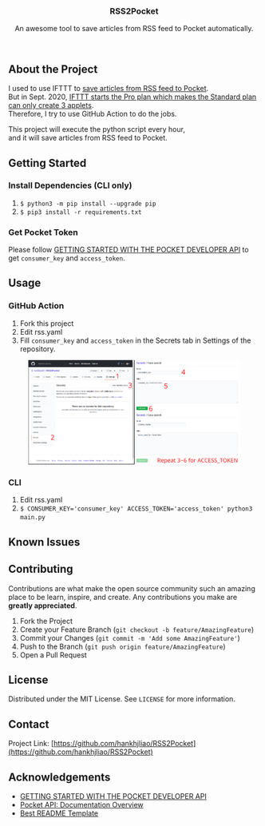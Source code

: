<p align="center">
<h3 align="center">RSS2Pocket</h3>

<p align="center">
An awesome tool to save articles from RSS feed to Pocket automatically.
</p>

<p align="center">
<a href="https://github.com/hankhjliao/RSS2Pocket/actions?query=workflow%3Arun">
<img src="https://img.shields.io/github/actions/workflow/status/hankhjliao/RSS2Pocket/run.yml?style=flat-square&label=run" alt=""></a>
<a href="https://github.com/hankhjliao/RSS2Pocket/graphs/contributors">
<img src="https://img.shields.io/github/contributors/hankhjliao/RSS2Pocket.svg?style=flat-square" alt=""></a>
<a href="https://github.com/hankhjliao/RSS2Pocket/network/members">
<img src="https://img.shields.io/github/forks/hankhjliao/RSS2Pocket.svg?style=flat-square" alt=""></a>
<a href="https://github.com/hankhjliao/RSS2Pocket/stargazers">
<img src="https://img.shields.io/github/stars/hankhjliao/RSS2Pocket.svg?style=flat-square" alt=""></a>
<a href="https://github.com/hankhjliao/RSS2Pocket/issues">
<img src="https://img.shields.io/github/issues/hankhjliao/RSS2Pocket.svg?style=flat-square" alt=""></a>
<a href="https://github.com/hankhjliao/RSS2Pocket/blob/master/LICENSE.txt">
<img src="https://img.shields.io/github/license/hankhjliao/RSS2Pocket.svg?style=flat-square" alt=""></a>
</p>

</p>

## About the Project
I used to use IFTTT to [save articles from RSS feed to Pocket](https://ifttt.com/applets/gnf8UbSV).  
But in Sept. 2020, [IFTTT starts the Pro plan which makes the Standard plan can only create 3 applets](https://ifttt.com/plans).  
Therefore, I try to use GitHub Action to do the jobs.

This project will execute the python script every hour,  
and it will save articles from RSS feed to Pocket.

## Getting Started

### Install Dependencies (CLI only)
1. `$ python3 -m pip install --upgrade pip`
2. `$ pip3 install -r requirements.txt`

### Get Pocket Token
Please follow
[GETTING STARTED WITH THE POCKET DEVELOPER API](https://www.jamesfmackenzie.com/getting-started-with-the-pocket-developer-api/)
to get `consumer_key` and `access_token`.

## Usage

### GitHub Action
1. Fork this project
2. Edit rss.yaml
3. Fill `consumer_key` and `access_token` in the Secrets tab in Settings of the repository.

<figure>

[![GitHub Action Step 3](img/GitHub_Action_Step3.png)](img/GitHub_Action_Step3.png)

</figure>

### CLI
1. Edit rss.yaml
2. `$ CONSUMER_KEY='consumer_key' ACCESS_TOKEN='access_token' python3 main.py`


## Known Issues

## Contributing

Contributions are what make the open source community such an amazing place to be learn, inspire, and create. Any contributions you make are **greatly appreciated**.

1. Fork the Project
2. Create your Feature Branch (`git checkout -b feature/AmazingFeature`)
3. Commit your Changes (`git commit -m 'Add some AmazingFeature'`)
4. Push to the Branch (`git push origin feature/AmazingFeature`)
5. Open a Pull Request

## License

Distributed under the MIT License. See `LICENSE` for more information.

## Contact

Project Link: [https://github.com/hankhjliao/RSS2Pocket](https://github.com/hankhjliao/RSS2Pocket)

## Acknowledgements
- [GETTING STARTED WITH THE POCKET DEVELOPER API](https://www.jamesfmackenzie.com/getting-started-with-the-pocket-developer-api/)
- [Pocket API: Documentation Overview](https://getpocket.com/developer/docs/overview)
- [Best README Template](https://github.com/othneildrew/Best-README-Template)

